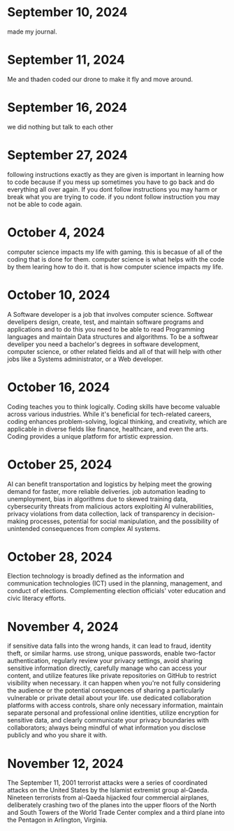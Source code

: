 # September 10, 2024
made my journal.

# September 11, 2024
Me and thaden coded our drone to make it fly and move around.

# September 16, 2024
we did nothing but talk to each other

# September 27, 2024
following instructions exactly as they are given is important in learning how to code because if you mess up sometimes you have to go back and do 
everything all over again. If you dont follow instructions you may harm or break what you are trying to code. if you ndont follow instruction you may not be able to code again.

# October 4, 2024
computer science impacts my life with gaming. this is becasue of all of the coding that is done for them. 
computer science is what helps with the code by them learing how to do it. that is how computer science impacts my life.

# October 10, 2024
A Software developer is a job that involves computer science. Softwear develipers design, create, test, and maintain software programs and applications and to do this you need to be able to read Programming languages and maintain Data structures and algorithms. To be a softwear develiper you need a bachelor's degrees in software development, computer science, or other related fields and all of that will help with other jobs like a Systems administrator, or a Web developer.

# October 16, 2024
Coding teaches you to think logically. Coding skills have become valuable across various industries. While it's beneficial for tech-related careers, coding enhances problem-solving, logical thinking, and creativity, which are applicable in diverse fields like finance, healthcare, and even the arts. Coding provides a unique platform for artistic expression.

# October 25, 2024
AI can benefit transportation and logistics by helping meet the growing demand for faster, more reliable deliveries. job automation leading to unemployment, bias in algorithms due to skewed training data, cybersecurity threats from malicious actors exploiting AI vulnerabilities, privacy violations from data collection, lack of transparency in decision-making processes, potential for social manipulation, and the possibility of unintended consequences from complex AI systems.

# October 28, 2024
Election technology is broadly defined as the information and communication technologies (ICT) used in the planning, management, and conduct of elections. Complementing election officials' voter education and civic literacy efforts.

# November 4, 2024
if sensitive data falls into the wrong hands, it can lead to fraud, identity theft, or similar harms. use strong, unique passwords, enable two-factor authentication, regularly review your privacy settings, avoid sharing sensitive information directly, carefully manage who can access your content, and utilize features like private repositories on GitHub to restrict visibility when necessary. it can happen when you're not fully considering the audience or the potential consequences of sharing a particularly vulnerable or private detail about your life. use dedicated collaboration platforms with access controls, share only necessary information, maintain separate personal and professional online identities, utilize encryption for sensitive data, and clearly communicate your privacy boundaries with collaborators; always being mindful of what information you disclose publicly and who you share it with.

# November 12, 2024
The September 11, 2001 terrorist attacks were a series of coordinated attacks on the United States by the Islamist extremist group al-Qaeda. Nineteen terrorists from al-Qaeda hijacked four commercial airplanes, deliberately crashing two of the planes into the upper floors of the North and South Towers of the World Trade Center complex and a third plane into the Pentagon in Arlington, Virginia. 
